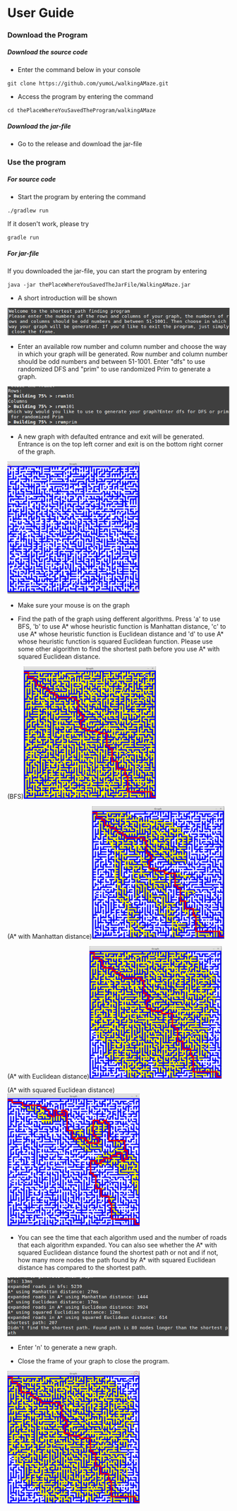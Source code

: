 # User Guide
### Download the Program
##### Download the source code
- Enter the command below in your console
```
git clone https://github.com/yumoL/walkingAMaze.git

```
- Access the program by entering the command
 ```
cd thePlaceWhereYouSavedTheProgram/walkingAMaze
```
##### Download the jar-file
- Go to the release and download the jar-file

### Use the program
##### For source code
- Start the program by entering the command
```
./gradlew run
```
If it dosen't work, please try 
```
gradle run
```
##### For jar-file
If you downloaded the jar-file, you can start the program by entering
```
java -jar thePlaceWhereYouSavedTheJarFile/WalkingAMaze.jar
```

- A short introduction will be shown
<img src=https://github.com/yumoL/walkingAMaze/blob/master/documentation/pictures/intro.png>

- Enter an available row number and column number and choose the way in which your graph will be generated. Row number and column number should be odd numbers and between 51-1001. Enter "dfs" to use randomized DFS and "prim" to use randomized Prim to generate a graph.  
<img src="https://github.com/yumoL/walkingAMaze/blob/master/documentation/pictures/generate.png">

- A new graph with defaulted entrance and exit will be generated. Entrance is on the top left corner and exit is on the bottom right corner of the graph.
<img src="https://github.com/yumoL/walkingAMaze/blob/master/documentation/pictures/new.png" width="300" height="300">

- Make sure your mouse is on the graph

- Find the path of the graph using defferent algorithms. Press 'a' to use BFS, 'b' to use A* whose heuristic function is Manhattan distance, 'c' to use A* whose heuristic function is Euclidean distance and 'd' to use A* whose heuristic function is squared Euclidean function. Please use some other algorithm to find the shortest path before you use A* with squared Euclidean distance. 

(BFS)<img src="https://github.com/yumoL/walkingAMaze/blob/master/documentation/pictures/bfsResult.png" width="300" height="300">

(A* with Manhattan distance)<img src="https://github.com/yumoL/walkingAMaze/blob/master/documentation/pictures/a*ManhattanResult.png" width="300" height="300">

(A* with Euclidean distance)<img src="https://github.com/yumoL/walkingAMaze/blob/master/documentation/pictures/a*EuclideanResult.png" width="300" height="300">

(A* with squared Euclidean distance)<img src="https://github.com/yumoL/walkingAMaze/blob/master/documentation/pictures/a*SquaredEuclideanResult.png" width="300" height="300">

- You can see the time that each algorithm used and the number of roads that each algorithm expanded. You can also see whether the A* with squared Euclidean distance found the shortest path or not and if not, how many more nodes the path found by A* with squared Euclidean distance has compared to the shortest path. 

<img src="https://github.com/yumoL/walkingAMaze/blob/master/documentation/pictures/result.png">

- Enter 'n' to generate a new graph. 

- Close the frame of your graph to close the program.
<img src="https://github.com/yumoL/walkingAMaze/blob/master/documentation/pictures/close.png" width="300" height="300">
